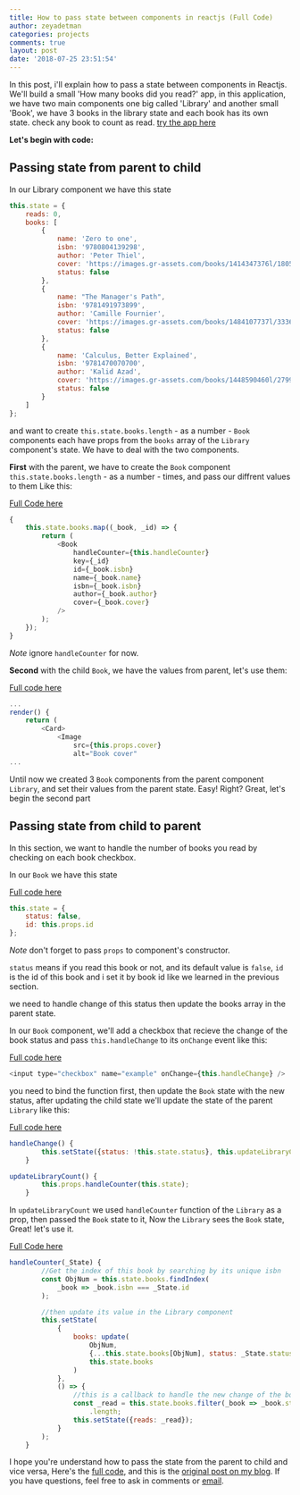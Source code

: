 ```yaml
---
title: How to pass state between components in reactjs (Full Code)
author: zeyadetman
categories: projects
comments: true
layout: post
date: '2018-07-25 23:51:54'
---
```


In this post, i'll explain how to pass a state between components in Reactjs.
We'll build a small 'How many books did you read?' app, in this application, we
have two main components one big called 'Library' and another small 'Book', we have 3 books in the library state and each book has its own state. check any book to count as read. [try the app here](https://zeyadetman.github.io/howmanybooks/)

**Let's begin with code:**

## Passing state from parent to child

In our Library component we have this state

```js
this.state = {
	reads: 0,
	books: [
		{
			name: 'Zero to one',
			isbn: '9780804139298',
			author: 'Peter Thiel',
			cover: 'https://images.gr-assets.com/books/1414347376l/18050143.jpg',
			status: false
		},
		{
			name: "The Manager's Path",
			isbn: '9781491973899',
			author: 'Camille Fournier',
			cover: 'https://images.gr-assets.com/books/1484107737l/33369254.jpg',
			status: false
		},
		{
			name: 'Calculus, Better Explained',
			isbn: '9781470070700',
			author: 'Kalid Azad',
			cover: 'https://images.gr-assets.com/books/1448590460l/27993945.jpg',
			status: false
		}
	]
};
```

and want to create `this.state.books.length` - as a number - `Book` components each have props from the `books` array of the `Library` component's state. We have to deal with the two components.

**First** with the parent, we have to create the `Book` component `this.state.books.length` - as a number - times, and pass our diffrent values to them Like this:

[Full Code here](https://github.com/zeyadetman/howmanybooks/blob/master/src/components/Library/Library.jsx)

```js
{
	this.state.books.map((_book, _id) => {
		return (
			<Book
				handleCounter={this.handleCounter}
				key={_id}
				id={_book.isbn}
				name={_book.name}
				isbn={_book.isbn}
				author={_book.author}
				cover={_book.cover}
			/>
		);
	});
}
```

_Note_ ignore `handleCounter` for now.

**Second** with the child `Book`, we have the values from parent, let's use them:

[Full code here](https://github.com/zeyadetman/howmanybooks/blob/master/src/components/Book/Book.jsx)

```js
...
render() {
	return (
		<Card>
			<Image
				src={this.props.cover}
    			alt="Book cover"
...
```

Until now we created 3 `Book` components from the parent component `Library`, and set their values from the parent state.
Easy! Right?
Great, let's begin the second part

## Passing state from child to parent

In this section, we want to handle the number of books you read by checking on each book checkbox.

In our `Book` we have this state

[Full code here](https://github.com/zeyadetman/howmanybooks/blob/master/src/components/Book/Book.jsx)

```jsx
this.state = {
	status: false,
	id: this.props.id
};
```

_Note_ don't forget to pass `props` to component's constructor.

`status` means if you read this book or not, and its default value is `false`, `id` is the id of this book and i set it by book id like we learned in the previous section.

we need to handle change of this status then update the books array in the parent state.

In our `Book` component, we'll add a checkbox that recieve the change of the book status and pass `this.handleChange` to its `onChange` event like this:

[Full code here](https://github.com/zeyadetman/howmanybooks/blob/master/src/components/Book/Book.jsx)

```js
<input type="checkbox" name="example" onChange={this.handleChange} />
```

you need to bind the function first, then update the `Book` state with the new status, after updating the child state we'll update the state of the parent `Library` like this:

[Full code here](https://github.com/zeyadetman/howmanybooks/blob/master/src/components/Book/Book.jsx)

```js
handleChange() {
		this.setState({status: !this.state.status}, this.updateLibraryCount);
    }

updateLibraryCount() {
		this.props.handleCounter(this.state);
	}
```

In `updateLibraryCount` we used `handleCounter` function of the `Library` as a prop, then passed the `Book` state to it, Now the `Library` sees the `Book` state, Great! let's use it.

[Full Code here](https://github.com/zeyadetman/howmanybooks/blob/master/src/components/Library/Library.jsx)

```js
handleCounter(_State) {
        //Get the index of this book by searching by its unique isbn
        const ObjNum = this.state.books.findIndex(
			_book => _book.isbn === _State.id
        );

        //then update its value in the Library component
		this.setState(
			{
				books: update(
					ObjNum,
					{...this.state.books[ObjNum], status: _State.status},
					this.state.books
				)
			},
			() => {
                //this is a callback to handle the new change of the book status and increment the reads
				const _read = this.state.books.filter(_book => _book.status === true)
					.length;
				this.setState({reads: _read});
			}
		);
	}
```

I hope you're understand how to pass the state from the parent to child and vice versa, Here's the [full code](https://github.com/zeyadetman/howmanybooks), and this is the [original post on my blog](https://zeyadetman.github.io/projects/2018/07/25/How-to-pass-state-between-components-in-reactjs.html). If you have questions, feel free to ask in comments or [email](zeyadetman@gmail.com).
